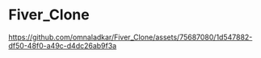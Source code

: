 # Fiver_Clone


https://github.com/omnaladkar/Fiver_Clone/assets/75687080/1d547882-df50-48f0-a49c-d4dc26ab9f3a

